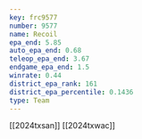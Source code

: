 ```yaml
---
key: frc9577
number: 9577
name: Recoil
epa_end: 5.85
auto_epa_end: 0.68
teleop_epa_end: 3.67
endgame_epa_end: 1.5
winrate: 0.44
district_epa_rank: 161
district_epa_percentile: 0.1436
type: Team
---
```

[[2024txsan]]
[[2024txwac]]

